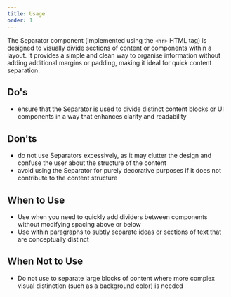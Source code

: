 ```yaml
---
title: Usage
order: 1
---
```

The Separator component (implemented using the `<hr>` HTML tag) is designed to visually divide sections of content or components within a layout. It provides a simple and clean way to organise information without adding additional margins or padding, making it ideal for quick content separation.

## **Do's**

- ensure that the Separator is used to divide distinct content blocks or UI components in a way that enhances clarity and readability

## **Don'ts**

- do not use Separators excessively, as it may clutter the design and confuse the user about the structure of the content
- avoid using the Separator for purely decorative purposes if it does not contribute to the content structure

## **When to Use**

- Use when you need to quickly add dividers between components without modifying spacing above or below
- Use within paragraphs to subtly separate ideas or sections of text that are conceptually distinct

## **When Not to Use**

- Do not use to separate large blocks of content where more complex visual distinction (such as a background color) is needed

